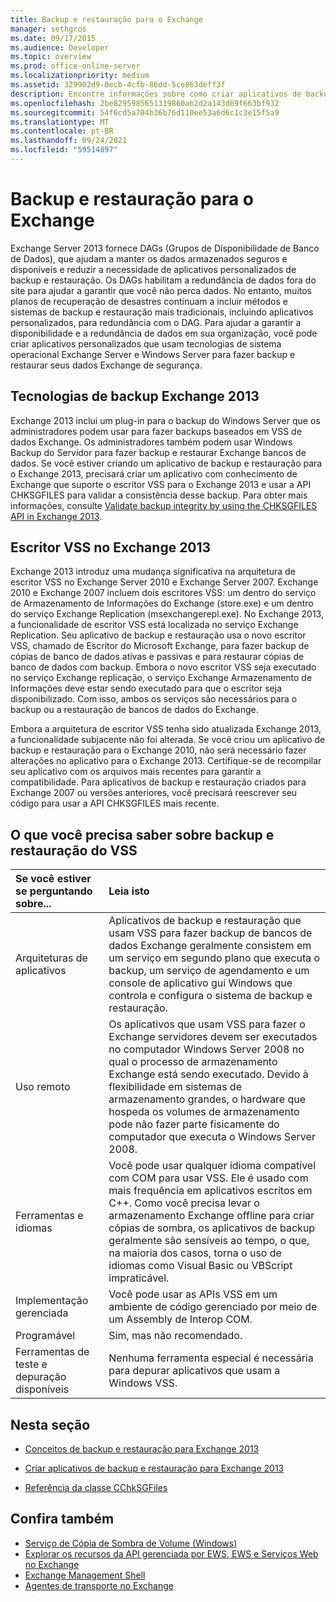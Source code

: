 ```yaml
---
title: Backup e restauração para o Exchange
manager: sethgros
ms.date: 09/17/2015
ms.audience: Developer
ms.topic: overview
ms.prod: office-online-server
ms.localizationpriority: medium
ms.assetid: 329902d9-0ecb-4cfb-86dd-5ce863deff3f
description: Encontre informações sobre como criar aplicativos de backup e restauração para Exchange 2013.
ms.openlocfilehash: 2be8295985651319860ab2d2a143d69f663bf932
ms.sourcegitcommit: 54f6cd5a704b36b76d110ee53a6d6c1c3e15f5a9
ms.translationtype: MT
ms.contentlocale: pt-BR
ms.lasthandoff: 09/24/2021
ms.locfileid: "59514897"
---
```

# <a name="backup-and-restore-for-exchange"></a>Backup e restauração para o Exchange
  
Exchange Server 2013 fornece DAGs (Grupos de Disponibilidade de Banco de Dados), que ajudam a manter os dados armazenados seguros e disponíveis e reduzir a necessidade de aplicativos personalizados de backup e restauração. Os DAGs habilitam a redundância de dados fora do site para ajudar a garantir que você não perca dados. No entanto, muitos planos de recuperação de desastres continuam a incluir métodos e sistemas de backup e restauração mais tradicionais, incluindo aplicativos personalizados, para redundância com o DAG. Para ajudar a garantir a disponibilidade e a redundância de dados em sua organização, você pode criar aplicativos personalizados que usam tecnologias de sistema operacional Exchange Server e Windows Server para fazer backup e restaurar seus dados Exchange de segurança.

<a name="bk_plugin"> </a>

## <a name="backup-technologies-in-exchange-2013"></a>Tecnologias de backup Exchange 2013

Exchange 2013 inclui um plug-in para o backup do Windows Server que os administradores podem usar para fazer backups baseados em VSS de dados Exchange. Os administradores também podem usar Windows Backup do Servidor para fazer backup e restaurar Exchange bancos de dados. Se você estiver criando um aplicativo de backup e restauração para o Exchange 2013, precisará criar um aplicativo com conhecimento de Exchange que suporte o escritor VSS para o Exchange 2013 e usar a API CHKSGFILES para validar a consistência desse backup. Para obter mais informações, consulte [Validate backup integrity by using the CHKSGFILES API in Exchange 2013](how-to-validate-backup-integrity-by-using-the-chksgfiles-api-in-exchange.md).

<a name="bk_vsswriter"> </a>

## <a name="vss-writer-in-exchange-2013"></a>Escritor VSS no Exchange 2013

Exchange 2013 introduz uma mudança significativa na arquitetura de escritor VSS no Exchange Server 2010 e Exchange Server 2007. Exchange 2010 e Exchange 2007 incluem dois escritores VSS: um dentro do serviço de Armazenamento de Informações do Exchange (store.exe) e um dentro do serviço Exchange Replication (msexchangerepl.exe). No Exchange 2013, a funcionalidade de escritor VSS está localizada no serviço Exchange Replication. Seu aplicativo de backup e restauração usa o novo escritor VSS, chamado de Escritor do Microsoft Exchange, para fazer backup de cópias de banco de dados ativas e passivas e para restaurar cópias de banco de dados com backup. Embora o novo escritor VSS seja executado no serviço Exchange replicação, o serviço Exchange Armazenamento de Informações deve estar sendo executado para que o escritor seja disponibilizado. Com isso, ambos os serviços são necessários para o backup ou a restauração de bancos de dados do Exchange.
  
Embora a arquitetura de escritor VSS tenha sido atualizada Exchange 2013, a funcionalidade subjacente não foi alterada. Se você criou um aplicativo de backup e restauração para o Exchange 2010, não será necessário fazer alterações no aplicativo para o Exchange 2013. Certifique-se de recompilar seu aplicativo com os arquivos mais recentes para garantir a compatibilidade. Para aplicativos de backup e restauração criados para Exchange 2007 ou versões anteriores, você precisará reescrever seu código para usar a API CHKSGFILES mais recente.
  
## <a name="what-you-need-to-know-about-vss-backup-and-restore"></a>O que você precisa saber sobre backup e restauração do VSS

|Se você estiver se perguntando sobre...|Leia isto|
|:-----|:-----|
|Arquiteturas de aplicativos  <br/> |Aplicativos de backup e restauração que usam VSS para fazer backup de bancos de dados Exchange geralmente consistem em um serviço em segundo plano que executa o backup, um serviço de agendamento e um console de aplicativo gui Windows que controla e configura o sistema de backup e restauração.  <br/> |
|Uso remoto  <br/> |Os aplicativos que usam VSS para fazer o Exchange servidores devem ser executados no computador Windows Server 2008 no qual o processo de armazenamento Exchange está sendo executado. Devido à flexibilidade em sistemas de armazenamento grandes, o hardware que hospeda os volumes de armazenamento pode não fazer parte fisicamente do computador que executa o Windows Server 2008.  <br/> |
|Ferramentas e idiomas  <br/> |Você pode usar qualquer idioma compatível com COM para usar VSS. Ele é usado com mais frequência em aplicativos escritos em C++. Como você precisa levar o armazenamento Exchange offline para criar cópias de sombra, os aplicativos de backup geralmente são sensíveis ao tempo, o que, na maioria dos casos, torna o uso de idiomas como Visual Basic ou VBScript impraticável.  <br/> |
|Implementação gerenciada  <br/> |Você pode usar as APIs VSS em um ambiente de código gerenciado por meio de um Assembly de Interop COM.  <br/> |
|Programável  <br/> |Sim, mas não recomendado.  <br/> |
|Ferramentas de teste e depuração disponíveis  <br/> |Nenhuma ferramenta especial é necessária para depurar aplicativos que usam a Windows VSS.  <br/> |
   
## <a name="in-this-section"></a>Nesta seção

- [Conceitos de backup e restauração para Exchange 2013](backup-and-restore-concepts-for-exchange-2013.md)
    
- [Criar aplicativos de backup e restauração para Exchange 2013](build-backup-and-restore-applications-for-exchange-2013.md)
    
- [Referência da classe CChkSGFiles](cchksgfiles-class-reference.md)
    
## <a name="see-also"></a>Confira também

- [Serviço de Cópia de Sombra de Volume (Windows)](https://msdn.microsoft.com/library/windows/desktop/bb968832%28v=vs.85%29.aspx)   
- [Explorar os recursos da API gerenciada por EWS, EWS e Serviços Web no Exchange](../exchange-web-services/explore-the-ews-managed-api-ews-and-web-services-in-exchange.md)  
- [Exchange Management Shell](../management/exchange-management-shell.md)   
- [Agentes de transporte no Exchange](../transport-agents/transport-agents-in-exchange-2013.md) 
    

